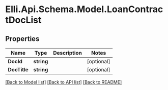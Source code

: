 # Elli.Api.Schema.Model.LoanContractDocList
## Properties

Name | Type | Description | Notes
------------ | ------------- | ------------- | -------------
**DocId** | **string** |  | [optional] 
**DocTitle** | **string** |  | [optional] 

[[Back to Model list]](../README.md#documentation-for-models) [[Back to API list]](../README.md#documentation-for-api-endpoints) [[Back to README]](../README.md)

